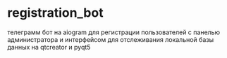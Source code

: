 # registration_bot
телеграмм бот на aiogram для регистрации пользователей с панелью администратора и интерфейсом для отслеживания локальной базы данных на qtcreator и pyqt5
